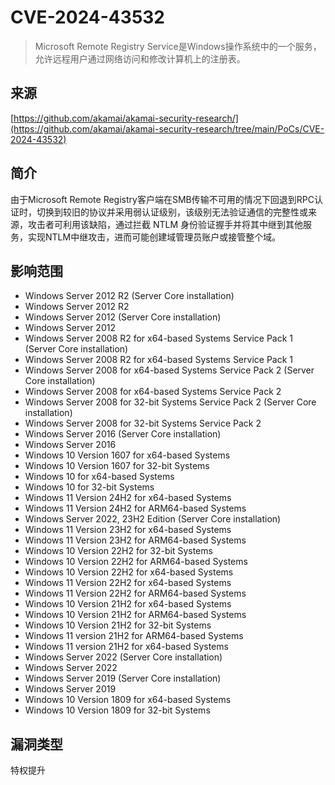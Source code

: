# CVE-2024-43532

>Microsoft Remote Registry Service是Windows操作系统中的一个服务，允许远程用户通过网络访问和修改计算机上的注册表。

## 来源

[https://github.com/akamai/akamai-security-research/](https://github.com/akamai/akamai-security-research/tree/main/PoCs/CVE-2024-43532)

## 简介

由于Microsoft Remote Registry客户端在SMB传输不可用的情况下回退到RPC认证时，切换到较旧的协议并采用弱认证级别，该级别无法验证通信的完整性或来源，攻击者可利用该缺陷，通过拦截 NTLM 身份验证握手并将其中继到其他服务，实现NTLM中继攻击，进而可能创建域管理员账户或接管整个域。

## 影响范围

-   Windows Server 2012 R2 (Server Core installation)
-   Windows Server 2012 R2
-   Windows Server 2012 (Server Core installation)
-   Windows Server 2012
-   Windows Server 2008 R2 for x64-based Systems Service Pack 1 (Server Core installation)
-   Windows Server 2008 R2 for x64-based Systems Service Pack 1
-   Windows Server 2008 for x64-based Systems Service Pack 2 (Server Core installation)
-   Windows Server 2008 for x64-based Systems Service Pack 2
-   Windows Server 2008 for 32-bit Systems Service Pack 2 (Server Core installation)
-   Windows Server 2008 for 32-bit Systems Service Pack 2
-   Windows Server 2016 (Server Core installation)
-   Windows Server 2016
-   Windows 10 Version 1607 for x64-based Systems
-   Windows 10 Version 1607 for 32-bit Systems
-   Windows 10 for x64-based Systems
-   Windows 10 for 32-bit Systems
-   Windows 11 Version 24H2 for x64-based Systems
-   Windows 11 Version 24H2 for ARM64-based Systems
-   Windows Server 2022, 23H2 Edition (Server Core installation)
-   Windows 11 Version 23H2 for x64-based Systems
-   Windows 11 Version 23H2 for ARM64-based Systems
-   Windows 10 Version 22H2 for 32-bit Systems
-   Windows 10 Version 22H2 for ARM64-based Systems
-   Windows 10 Version 22H2 for x64-based Systems
-   Windows 11 Version 22H2 for x64-based Systems
-   Windows 11 Version 22H2 for ARM64-based Systems
-   Windows 10 Version 21H2 for x64-based Systems
-   Windows 10 Version 21H2 for ARM64-based Systems
-   Windows 10 Version 21H2 for 32-bit Systems
-   Windows 11 version 21H2 for ARM64-based Systems
-   Windows 11 version 21H2 for x64-based Systems
-   Windows Server 2022 (Server Core installation)
-   Windows Server 2022
-   Windows Server 2019 (Server Core installation)
-   Windows Server 2019
-   Windows 10 Version 1809 for x64-based Systems
-   Windows 10 Version 1809 for 32-bit Systems

## 漏洞类型

特权提升



